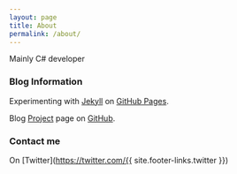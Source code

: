 ```yaml
---
layout: page
title: About
permalink: /about/
---
```


Mainly C# developer

### Blog Information

Experimenting with [Jekyll](https://jekyllrb.com/) on [GitHub Pages](https://pages.github.com/).

Blog [Project](https://github.com/idiotandrobot/blog) page on [GitHub](https://github.com).

### Contact me

On [Twitter](https://twitter.com/{{ site.footer-links.twitter }})
